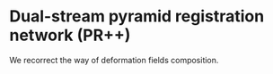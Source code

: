 # Dual-stream pyramid registration network (PR++)

We recorrect the way of deformation fields composition.

